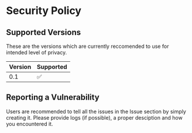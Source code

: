 # Security Policy

## Supported Versions
These are the versions which are currently reccomended to use for intended level of privacy.

| Version | Supported          |
| ------- | ------------------ |
| 0.1     | :white_check_mark: |

## Reporting a Vulnerability

Users are recommended to tell all the issues in the Issue section by simply creating it. 
Please provide logs (if possible), a proper desciption and how you encountered it.

